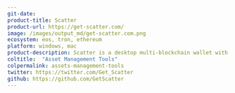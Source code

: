 ```yaml
---
git-date:
product-title: Scatter
product-url: https://get-scatter.com/
image: /images/output_md/get-scatter.com.png
ecosystem: eos, tron, ethereum
platform: windows, mac
product-description: Scatter is a desktop multi-blockchain wallet with signature, identity and reputation features and dApps browser.
coltitle:  "Asset Management Tools"
colpermalink: assets-management-tools
twitter: https://twitter.com/Get_Scatter
github: https://github.com/GetScatter
---
```

